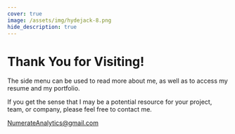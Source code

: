 ```yaml
---
cover: true
image: /assets/img/hydejack-8.png
hide_description: true
---
```


# Thank You for Visiting!

The side menu can be used to read more about me, as well as to access my resume and my portfolio.

If you get the sense that I may be a potential resource for your project, team, or company, please feel free to contact me.

[NumerateAnalytics@gmail.com](mailto:NumerateAnalytics@gmail.com)

<!---## First Steps
Please start by reading the [Documentation]{:.heading.flip-title}.
Specifically, the chapters below should be relevant now:

* [Install]{:.heading.flip-title} --- How to install and run Hydejack.
* [Upgrade]{:.heading.flip-title} --- You can skip this if you haven't used Hydejack before.
* [Config]{:.heading.flip-title} --- Once Jekyll is running you can start with basic configuration.
{:.related-posts.faded}

[documentation]: docs/README.md
[install]: docs/install.md
[upgrade]: docs/upgrade.md
[config]: docs/config.md--->
